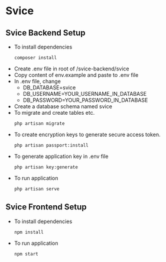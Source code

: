 # Svice

## Svice Backend Setup

- To install dependencies
    ```
    composer install
    ```
- Create .env file in root of /svice-backend/svice
- Copy content of env.example and paste to .env file
- In .env file, change
	- DB_DATABASE=svice
	- DB_USERNAME=YOUR_USERNAME_IN_DATABASE
	- DB_PASSWORD=YOUR_PASSWORD_IN_DATABASE
- Create a database schema named svice
- To migrate and create tables etc.
    ```
	php artisan migrate
    ```
- To create encryption keys to generate secure access token.
    ```
	php artisan passport:install
    ```
- To generate application key in .env file
	```
    php artisan key:generate
    ```
- To run application
	```
    php artisan serve
    ```
    
## Svice Frontend Setup

- To install dependencies
    ```
    npm install
    ```
- To run application
    ```
    npm start
    ```
